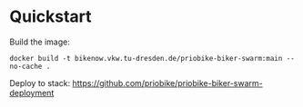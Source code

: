 # Quickstart

Build the image:
```
docker build -t bikenow.vkw.tu-dresden.de/priobike-biker-swarm:main --no-cache .
```

Deploy to stack: https://github.com/priobike/priobike-biker-swarm-deployment

